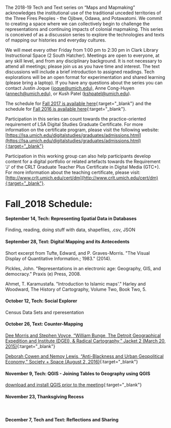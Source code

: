 The 2018-19 Tech and Text series on “Maps and Mapmaking” acknowledges the institutional use of the traditional unceded territories of the Three Fires Peoples - the Ojibwe, Odawa, and Potawatomi. We commit to creating a space where we can collectively begin to challenge the representations and continuing impacts of colonial mapmaking. This series is conceived of as a discussion series to explore the technologies and texts of mapping our histories and everyday cultures. 

We will meet every other Friday from 1:00 pm to 2:30 pm in Clark Library Instructional Space (2 South Hatcher). Meetings are open to everyone, at any skill level, and from any disciplinary background. It is not necessary to attend all meetings; please join us as you have time and interest. The text discussions will include a brief introduction to assigned readings. Tech explorations will be an open format for experimentation and shared learning (please bring a laptop). If you have any questions about the series you can contact Justin Joque (joque@umich.edu), Anne Cong-Huyen (annech@umich.edu), or Kush Patel (kshpatel@umich.edu). 

The schedule for [Fall 2017 is available here](https://clarkdatalabs.github.io/techandtexts/fall_2017){:target="_blank"} and the schedule for [Fall 2016 is available here](https://clarkdatalabs.github.io/techandtexts/fall_2016){:target="_blank"}.

Participation in this series can count towards the practice-oriented requirement of LSA Digital Studies Graduate Certificate. For more information on the certificate program, please visit the following website: [https://lsa.umich.edu/digitalstudies/graduates/admissions.html](https://lsa.umich.edu/digitalstudies/graduates/admissions.html){:target="_blank"}

Participation in this working group can also help participants develop content for a digital portfolio or related artefacts towards the Requirement 'J' of the CRLT Graduate Teacher Plus Certificate in Digital Media (GTC+). For more information about the teaching certificate, please visit: [http://www.crlt.umich.edu/cert/dm](http://www.crlt.umich.edu/cert/dm){:target="_blank"}.

# Fall_2018 Schedule:

#### September 14, Tech: Representing Spatial Data in Databases
Finding, reading, doing stuff with data, shapefiles, .csv, JSON

#### September 28, Text: Digital Mapping and its Antecedents
Short excerpt from Tufte, Edward, and P. Graves-Morris. "The Visual Display of Quantitative Information.; 1983." (2014).

Pickles, John. "Representations in an electronic age: Geography, GIS, and democracy." Praxis (e) Press, 2008.

Ahmet, T. Karamustafa. "Introduction to Islamic maps'." Harley and Woodward, The History of Cartography, Volume Two, Book Two, 5.

#### October 12, Tech: Social Explorer 
Census Data Sets and rperesentation

#### October 26, Text: Counter-Mapping
[Dee Morris and Stephen Voyce, “William Bunge, The Detroit Geographical Expedition and Institute (DGEI), & Radical Cartography,” Jacket 2 (March 20, 2015)](http://jacket2.org/commentary/william-bunge-dgei-radical-cartography){:target="_blank"} 

[Deborah Cowen and Nemoy Lewis, “Anti-Blackness and Urban Geopolitical Economy,” Society + Space (August 2, 2016)](http://societyandspace.org/2016/08/02/anti-blackness-and-urban-geopolitical-economy-deborah-cowen-and-nemoy-lewis/){:target="_blank"}

#### November 9, Tech: QGIS - Joining Tables to Geography using QGIS
[download and install QGIS prior to the meeting](https://qgis.org/en/site/){:target="_blank"}

#### November 23, Thanksgiving Recess
&nbsp;
#### December 7, Tech and Text: Reflections and Sharing

